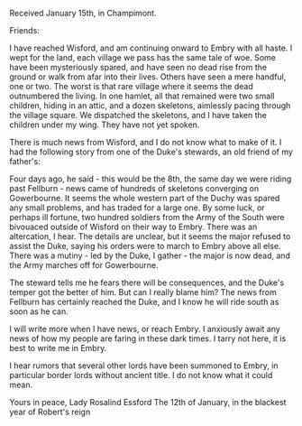 Received January 15th, in Champimont.

Friends:

I have reached Wisford, and am continuing onward to Embry with all haste. I wept for the land, each village we pass has the same tale of woe. Some have been mysteriously spared, and have seen no dead rise from the ground or walk from afar into their lives. Others have seen a mere handful, one or two. The worst is that rare village where it seems the dead outnumbered the living. In one hamlet, all that remained were two small children, hiding in an attic, and a dozen skeletons, aimlessly pacing through the village square. We dispatched the skeletons, and I have taken the children under my wing. They have not yet spoken.

There is much news from Wisford, and I do not know what to make of it. I had the following story from one of the Duke's stewards, an old friend of my father's:

Four days ago, he said - this would be the 8th, the same day we were riding past Fellburn - news came of hundreds of skeletons converging on Gowerbourne. It seems the whole western part of the Duchy was spared any small problems, and has traded for a large one. By some luck, or perhaps ill fortune, two hundred soldiers from the Army of the South were bivouaced outside of Wisford on their way to Embry. There was an altercation, I hear. The details are unclear, but it seems the major refused to assist the Duke, saying his orders were to march to Embry above all else. There was a mutiny - led by the Duke, I gather - the major is now dead, and the Army marches off for Gowerbourne.

The steward tells me he fears there will be consequences, and the Duke's temper got the better of him. But can I really blame him? The news from Fellburn has certainly reached the Duke, and I know he will ride south as soon as he can.

I will write more when I have news, or reach Embry. I anxiously await any news of how my people are faring in these dark times. I tarry not here, it is best to write me in Embry. 

I hear rumors that several other lords have been summoned to Embry, in particular border lords without ancient title. I do not know what it could mean.

Yours in peace,
Lady Rosalind Essford
The 12th of January, in the blackest year of Robert's reign